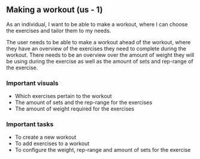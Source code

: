 ## Making a workout (us - 1)

As an individual, I want to be able to make a workout, where I can choose the exercises and tailor them to my needs.

The user needs to be able to make a workout ahead of the workout, where they have an overview of the exercises they need to complete during the workout. There needs to be an overview over the amount of weight they will be using during the exercise as well as the amount of sets and rep-range of the exercise.

### Important visuals

- Which exercises pertain to the workout
- The amount of sets and the rep-range for the exercises
- The amount of weight required for the exercises

### Important tasks

- To create a new workout
- To add exercises to a workout
- To configure the weight, rep-range and amount of sets for the exercise
